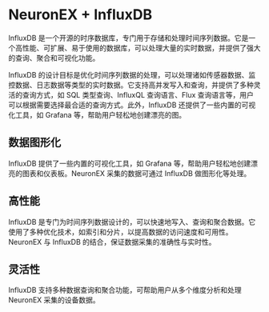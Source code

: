 # NeuronEX + InfluxDB

InfluxDB 是一个开源的时序数据库，专门用于存储和处理时间序列数据。它是一个高性能、可扩展、易于使用的数据库，可以处理大量的实时数据，并提供了强大的查询、聚合和可视化功能。

InfluxDB 的设计目标是优化时间序列数据的处理，可以处理诸如传感器数据、监控数据、日志数据等类型的实时数据。它支持高并发写入和查询，并提供了多种灵活的查询方式，如 SQL 类型查询、InfluxQL 查询语言、Flux 查询语言等，用户可以根据需要选择最合适的查询方式。此外，InfluxDB 还提供了一些内置的可视化工具，如 Grafana 等，帮助用户轻松地创建漂亮的图。

## 数据图形化

InfluxDB 提供了一些内置的可视化工具，如 Grafana 等，帮助用户轻松地创建漂亮的图表和仪表板。NeuronEX 采集的数据可通过 InfluxDB 做图形化等处理。

## 高性能

InfluxDB 是专门为时间序列数据设计的，可以快速地写入、查询和聚合数据。它使用了多种优化技术，如索引和分片，以提高数据的访问速度和可用性。NeuronEX 与 InfluxDB 的结合，保证数据采集的准确性与实时性。

## 灵活性

InfluxDB 支持多种数据查询和聚合功能，可帮助用户从多个维度分析和处理 NeuronEX 采集的设备数据。